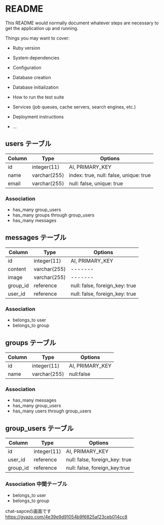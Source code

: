 # README

This README would normally document whatever steps are necessary to get the
application up and running.

Things you may want to cover:

* Ruby version

* System dependencies

* Configuration

* Database creation

* Database initialization

* How to run the test suite

* Services (job queues, cache servers, search engines, etc.)

* Deployment instructions

* ...

## users テーブル

|Column|Type|Options|
|------|----|-------|
|id|integer(11)|AI, PRIMARY_KEY|
|name|varchar(255)|index: true, null: false, unique: true|
|email|varchar(255)|null: false, unique: true|

### Association
- has_many group_users
- has_many groups through group_users
- has_many messages

## messages テーブル

|Column|Type|Options|
|------|----|-------|
|id|integer(11)|AI, PRIMARY_KEY|
|content|varchar(255)|-------|
|image|varchar(255)|-------|
|group_id|reference|null: false, foreign_key: true|
|user_id|reference|null: false, foreign_key: true|

### Association
- belongs_to user
- belongs_to group

## groups テーブル

|Column|Type|Options|
|------|----|-------|
|id|integer(11)|AI, PRIMARY_KEY|
|name|varchar(255)|null:false|

### Association
- has_many messages
- has_many group_users
- has_many users through group_users

## group_users テーブル

|Column|Type|Options|
|------|----|-------|
|id|integer(11)|AI, PRIMARY_KEY|
|user_id|reference|null: false, foreign_key: true|
|group_id|reference|null: false, foreign_key:true|

### Association 中間テーブル
- belongs_to user
- belongs_to group

chat-sapceの画面です
https://gyazo.com/4e39e9d91054b9f6825af23ceb014cc8

